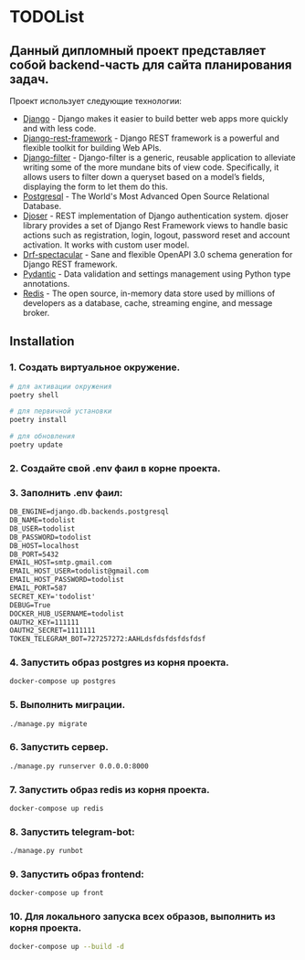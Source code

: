 # TODOList

## Данный дипломный проект представляет собой backend-часть для сайта планирования задач.

Проект использует следующие технологии:

- [Django](https://www.djangoproject.com/) - Django makes it easier to build better web apps more quickly and with less code.
- [Django-rest-framework](https://www.django-rest-framework.org/) - Django REST framework is a powerful and flexible toolkit for building Web APIs.
- [Django-filter](https://django-filter.readthedocs.io/en/stable/#) - Django-filter is a generic, reusable application to alleviate writing some of the more mundane bits of view code. Specifically, it allows users to filter down a queryset based on a model’s fields, displaying the form to let them do this.
- [Postgresql](https://www.postgresql.org/) - The World's Most Advanced Open Source Relational Database.
- [Djoser](https://djoser.readthedocs.io/en/latest/getting_started.html) - REST implementation of Django authentication system. djoser library provides a set of Django Rest Framework views to handle basic actions such as registration, login, logout, password reset and account activation. It works with custom user model.
- [Drf-spectacular](https://drf-spectacular.readthedocs.io/en/latest/) - Sane and flexible OpenAPI 3.0 schema generation for Django REST framework.
- [Pydantic](https://docs.pydantic.dev/) - Data validation and settings management using Python type annotations.
- [Redis](https://redis.io/) - The open source, in-memory data store used by millions of developers as a database, cache, streaming engine, and message broker.

## Installation

### 1. Создать виртуальное окружение.

```sh
# для активации окружения
poetry shell
```
```sh
# для первичной установки
poetry install
```
```sh
# для обновления
poetry update
```

### 2. Создайте свой .env фаил в корне проекта.

### 3. Заполнить .env фаил:
```xml
DB_ENGINE=django.db.backends.postgresql
DB_NAME=todolist
DB_USER=todolist
DB_PASSWORD=todolist
DB_HOST=localhost
DB_PORT=5432
EMAIL_HOST=smtp.gmail.com
EMAIL_HOST_USER=todolist@gmail.com
EMAIL_HOST_PASSWORD=todolist
EMAIL_PORT=587
SECRET_KEY='todolist'
DEBUG=True
DOCKER_HUB_USERNAME=todolist
OAUTH2_KEY=111111
OAUTH2_SECRET=1111111
TOKEN_TELEGRAM_BOT=727257272:AAHLdsfdsfdsfdsfdsf
```

### 4. Запустить образ postgres из корня проекта.
```sh
docker-compose up postgres
```

### 5. Выполнить миграции.
```sh
./manage.py migrate 
```

### 6. Запустить сервер.
```sh
./manage.py runserver 0.0.0.0:8000  
```

### 7. Запустить образ redis из корня проекта.
```sh
docker-compose up redis
```

### 8. Запустить telegram-bot:
```sh
./manage.py runbot
```

### 9. Запустить образ frontend:
```sh
docker-compose up front
```

### 10. Для локального запуска всех образов, выполнить из корня проекта.
```sh
docker-compose up --build -d
```
